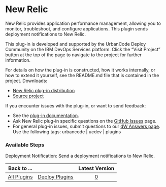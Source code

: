 
# New Relic

New Relic provides application performance management, allowing you to monitor, troubleshoot, and configure applications. This plugin sends deployment notifications to New Relic.

This plug-in is developed and supported by the UrbanCode Deploy Community on the IBM DevOps Services platform. Click the “Visit Project” button at the top of the page to navigate to the project for further information.

For details on how the plug-in is constructed, how it works internally, or how to extend it yourself, see the README.md file that is contained in the project. Downloads:

* [New Relic plug-in distribution](https://github.com/UrbanCode/New-Relic-UCD/releases)
* [Source project](https://github.com/UrbanCode/New-Relic-UCD)

If you encounter issues with the plug-in, or want to send feedback:

* See the [plug-in documentation](https://github.com/UrbanCode/New-Relic-UCD/tree/master/doc).
* Ask New Relic plug-in specific questions on the [GitHub Issues](https://github.com/UrbanCode/New-Relic-UCD/issues) page.
* For general plug-in issues, submit questions to our [dW Answers page](https://community.ibm.com/community/user/wasdevops/urbancode-discussion). Use the following tags: urbancode | ucdev | plugins


### Available Steps

Deployment Notification: Send a deployment notifications to New Relic.



|Back to ...||Latest Version|
| :---: | :---: | :---: |
|[All Plugins](../../index.md)|[Deploy Plugins](../README.md)|[0]()|
